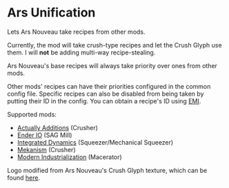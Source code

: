 # Ars Unification

Lets Ars Nouveau take recipes from other mods.

Currently, the mod will take crush-type recipes and let the Crush Glyph use them.
I will **not** be adding multi-way recipe-stealing.

Ars Nouveau's base recipes will always take priority over ones from other mods.

Other mods' recipes can have their priorities configured in the common config file.
Specific recipes can also be disabled from being taken by putting their ID in the config.
You can obtain a recipe's ID using [EMI](https://modrinth.com/mod/emi).

Supported mods:
- [Actually Additions](https://modrinth.com/mod/actually-additions) (Crusher)
- [Ender IO](https://modrinth.com/mod/enderio) (SAG Mill)
- [Integrated Dynamics](https://modrinth.com/mod/integrated-dynamics) (Squeezer/Mechanical Squeezer)
- [Mekanism](https://modrinth.com/mod/mekanism) (Crusher)
- [Modern Industrialization](https://modrinth.com/mod/modern-industrialization) (Macerator)

Logo modified from Ars Nouveau's Crush Glyph texture, which can be found [here](https://github.com/baileyholl/Ars-Nouveau/blob/main/src/main/resources/assets/ars_nouveau/textures/item/crush.png).
